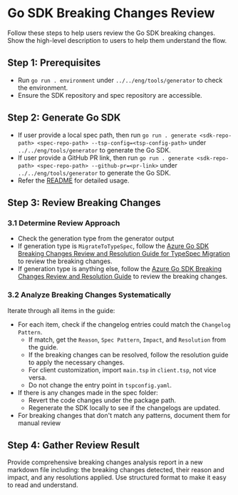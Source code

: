 # Go SDK Breaking Changes Review

Follow these steps to help users review the Go SDK breaking changes. Show the high-level description to users to help them understand the flow.

## Step 1: Prerequisites

- Run `go run . environment` under `../../eng/tools/generator` to check the environment.
- Ensure the SDK repository and spec repository are accessible.

## Step 2: Generate Go SDK

- If user provide a local spec path, then run `go run . generate <sdk-repo-path> <spec-repo-path> --tsp-config=<tsp-config-path>` under `../../eng/tools/generator` to generate the Go SDK.
- If user provide a GitHub PR link, then run `go run . generate <sdk-repo-path> <spec-repo-path> --github-pr=<pr-link>` under `../../eng/tools/generator` to generate the Go SDK.
- Refer the [README](../../eng/tools/generator/README.md) for detailed usage.

## Step 3: Review Breaking Changes

### 3.1 Determine Review Approach

- Check the generation type from the generator output
- If generation type is `MigrateToTypeSpec`, follow the [Azure Go SDK Breaking Changes Review and Resolution Guide for TypeSpec Migration](../../documentation/sdk-breaking-changes-guide-migration.md) to review the breaking changes.
- If generation type is anything else, follow the [Azure Go SDK Breaking Changes Review and Resolution Guide](../../documentation/sdk-breaking-changes-guide.md) to review the breaking changes.

### 3.2 Analyze Breaking Changes Systematically

Iterate through all items in the guide:

- For each item, check if the changelog entries could match the `Changelog Pattern`.
  - If match, get the `Reason`, `Spec Pattern`, `Impact`, and `Resolution` from the guide.
  - If the breaking changes can be resolved, follow the resolution guide to apply the necessary changes.
  - For client customization, import `main.tsp` in `client.tsp`, not vice versa.
  - Do not change the entry point in `tspconfig.yaml`.
- If there is any changes made in the spec folder:
  - Revert the code changes under the package path.
  - Regenerate the SDK locally to see if the changelogs are updated.
- For breaking changes that don't match any patterns, document them for manual review

## Step 4: Gather Review Result

Provide comprehensive breaking changes analysis report in a new markdown file including: the breaking changes detected, their reason and impact, and any resolutions applied. Use structured format to make it easy to read and understand.
